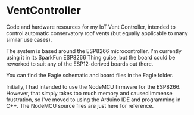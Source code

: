 # VentController
<p>Code and hardware resources for my IoT Vent Controller, intended to control automatic conservatory roof vents (but equally applicable to many similar use cases).</p>
<p>The system is based around the ESP8266 microcontroller. I'm currently using it in its SparkFun ESP8266 Thing guise, but the board could be reworked to suit any of the ESP12-derived boards out there.</p>
<p>You can find the Eagle schematic and board files in the Eagle folder.</p>
<p>Initially, I had intended to use the NodeMCU firmware for the ESP8266. However, that simply takes too much memory and caused immense frustration, so I've moved to using the Arduino IDE and programming in C++. The NodeMCU source files are just here for reference.</p>

